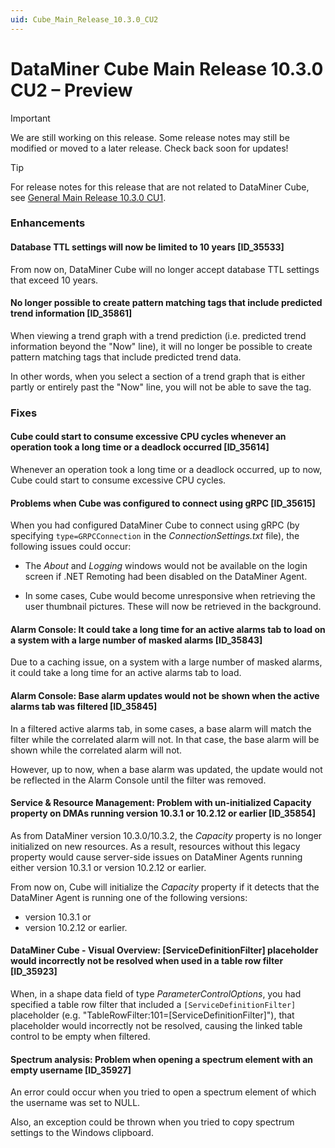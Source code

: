 ```yaml
---
uid: Cube_Main_Release_10.3.0_CU2
---
```


# DataMiner Cube Main Release 10.3.0 CU2 – Preview

> [!IMPORTANT]
> We are still working on this release. Some release notes may still be modified or moved to a later release. Check back soon for updates!

> [!TIP]
> For release notes for this release that are not related to DataMiner Cube, see [General Main Release 10.3.0 CU1](xref:General_Main_Release_10.3.0_CU2).

### Enhancements

#### Database TTL settings will now be limited to 10 years [ID_35533]

<!-- MR 10.2.0 [CU14]/10.3.0 [CU2] - FR 10.3.4 -->

From now on, DataMiner Cube will no longer accept database TTL settings that exceed 10 years.

#### No longer possible to create pattern matching tags that include predicted trend information [ID_35861]

<!-- MR 10.3.0 [CU2] - FR 10.3.5 -->

When viewing a trend graph with a trend prediction (i.e. predicted trend information beyond the "Now" line), it will no longer be possible to create pattern matching tags that include predicted trend data.

In other words, when you select a section of a trend graph that is either partly or entirely past the "Now" line, you will not be able to save the tag.

### Fixes

#### Cube could start to consume excessive CPU cycles whenever an operation took a long time or a deadlock occurred [ID_35614]

<!-- MR 10.3.0 [CU2] - FR 10.3.5 -->

Whenever an operation took a long time or a deadlock occurred, up to now, Cube could start to consume excessive CPU cycles.

#### Problems when Cube was configured to connect using gRPC [ID_35615]

<!-- MR 10.3.0 [CU2] - FR 10.3.5 -->

When you had configured DataMiner Cube to connect using gRPC (by specifying `type=GRPCConnection` in the *ConnectionSettings.txt* file), the following issues could occur:

- The *About* and *Logging* windows would not be available on the login screen if .NET Remoting had been disabled on the DataMiner Agent.

- In some cases, Cube would become unresponsive when retrieving the user thumbnail pictures. These will now be retrieved in the background.

#### Alarm Console: It could take a long time for an active alarms tab to load on a system with a large number of masked alarms [ID_35843]

<!-- MR 10.2.0 [CU14]/10.3.0 [CU2] - FR 10.3.5 -->

Due to a caching issue, on a system with a large number of masked alarms, it could take a long time for an active alarms tab to load.

#### Alarm Console: Base alarm updates would not be shown when the active alarms tab was filtered [ID_35845]

<!-- MR 10.2.0 [CU14]/10.3.0 [CU2] - FR 10.3.5 -->

In a filtered active alarms tab, in some cases, a base alarm will match the filter while the correlated alarm will not. In that case, the base alarm will be shown while the correlated alarm will not.

However, up to now, when a base alarm was updated, the update would not be reflected in the Alarm Console until the filter was removed.

#### Service & Resource Management: Problem with un-initialized Capacity property on DMAs running version 10.3.1 or 10.2.12 or earlier [ID_35854]

<!-- MR 10.3.0 [CU2] - FR 10.3.2 [CU1] -->

As from DataMiner version 10.3.0/10.3.2, the *Capacity* property is no longer initialized on new resources. As a result, resources without this legacy property would cause server-side issues on DataMiner Agents running either version 10.3.1 or version 10.2.12 or earlier.

From now on, Cube will initialize the *Capacity* property if it detects that the DataMiner Agent is running one of the following versions:

- version 10.3.1 or
- version 10.2.12 or earlier.

#### DataMiner Cube - Visual Overview: [ServiceDefinitionFilter] placeholder would incorrectly not be resolved when used in a table row filter [ID_35923]

<!-- MR 10.2.0 [CU14]/10.3.0 [CU2] - FR 10.3.5 -->

When, in a shape data field of type *ParameterControlOptions*, you had specified a table row filter that included a `[ServiceDefinitionFilter]` placeholder (e.g. "TableRowFilter:101=[ServiceDefinitionFilter]"), that placeholder would incorrectly not be resolved, causing the linked table control to be empty when filtered.

#### Spectrum analysis: Problem when opening a spectrum element with an empty username [ID_35927]

<!-- MR 10.2.0 [CU14]/10.3.0 [CU2] - FR 10.3.5 -->

An error could occur when you tried to open a spectrum element of which the username was set to NULL.

Also, an exception could be thrown when you tried to copy spectrum settings to the Windows clipboard.
